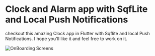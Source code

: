 # Clock and Alarm app with SqfLite and Local Push Notifications

checkout this amazing Clock app in Flutter with Sqflite and local Push Notifications. I hope you'll like it and feel free to work on it.

![OnBoarding Screens](https://github.com/JunaidJameel/Clock-Alarm-app-with-SqfLite/assets/109211380/676b4807-3419-40b9-9bc7-4503640d2649)
